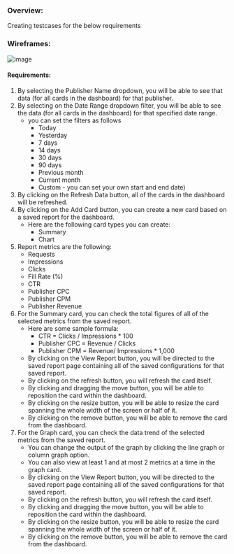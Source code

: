
### Overview:
Creating testcases for the below requirements

### Wireframes:
![image](https://user-images.githubusercontent.com/57451862/214206312-1e54dfc7-d836-4493-8901-077dbd11055c.png)

#### Requirements:
  1. By selecting the Publisher Name dropdown, you will be able to see that data (for all cards in the dashboard) for that publisher.
  2. By selecting on the Date Range dropdown filter, you will be able to see the data (for all cards in the dashboard) for that specified date range.
      * you can set the filters as follows
         - Today
         * Yesterday
         * 7 days
         * 14 days
         * 30 days
         * 90 days
         * Previous month
         * Current month
         * Custom - you can set your own start and end date)
3. By clicking on the Refresh Data button, all of the cards in the dashboard will be refreshed.
4. By clicking on the Add Card button, you can create a new card based on a saved report for the dashboard.
    - Here are the following card types you can create:
       * Summary
       * Chart
5. Report metrics are the following:
   * Requests
   * Impressions
   * Clicks
   * Fill Rate (%)
   * CTR
   * Publisher CPC
   * Publisher CPM
   * Publisher Revenue
6. For the Summary card, you can check the total figures of all of the selected metrics from
the saved report.
    * Here are some sample formula:
      - CTR = Clicks / Impressions * 100
      - Publisher CPC = Revenue / Clicks
      - Publisher CPM = Revenue/ Impressions * 1,000
    * By clicking on the View Report button, you will be directed to the saved report page containing all of the saved configurations for that saved report.
    * By clicking on the refresh button, you will refresh the card itself.
    * By clicking and dragging the move button, you will be able to reposition the card within the dashboard.
    * By clicking on the resize button, you will be able to resize the card spanning the whole width of the screen or half of it.
    * By clicking on the remove button, you will be able to remove the card from the dashboard.
7. For the Graph card, you can check the data trend of the selected metrics from the saved
report.
    * You can change the output of the graph by clicking the line graph or column graph option.
    * You can also view at least 1 and at most 2 metrics at a time in the graph card.
    * By clicking on the View Report button, you will be directed to the saved report page containing all of the saved configurations for that saved report.
    * By clicking on the refresh button, you will refresh the card itself.
    * By clicking and dragging the move button, you will be able to reposition the card within the dashboard.
    * By clicking on the resize button, you will be able to resize the card spanning the whole width of the screen or half of it.
    * By clicking on the remove button, you will be able to remove the card from the dashboard.
